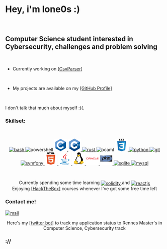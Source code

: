 # Hey, i'm lone0s :) 
<br />

## Computer Science student interested in Cybersecurity, challenges and problem solving
<br />

- Currently working on [[CsvParser]](https://github.com/lone0s/CsvParser)
<br />

- My projects are available on my [[GitHub Profile]](https://github.com/lone0s?tab=repositories)
<br />

I don't talk that much about myself :((. 
<br />

### Skillset:
<br />
<p align="center"> 
<a href="https://www.gnu.org/software/bash/" target="_blank" rel="noreferrer"> 
<img src="https://www.vectorlogo.zone/logos/gnu_bash/gnu_bash-icon.svg" alt="bash" width="40" height="40"/> 
</a> 
<img src="https://www.cloudsma.com/wp-content/uploads/2018/05/powershell-e1525794127153.png" alt="powershell" width="40" height="40"/> 
</a> 
<a href="https://www.cprogramming.com/" target="_blank" rel="noreferrer"> 
<img src="https://raw.githubusercontent.com/devicons/devicon/master/icons/c/c-original.svg" alt="c" width="40" height="40"/> 
</a> 
<a href="https://www.w3schools.com/cpp/" target="_blank" rel="noreferrer"> 
<img src="https://raw.githubusercontent.com/devicons/devicon/master/icons/cplusplus/cplusplus-original.svg" alt="cplusplus" width="40" height="40"/>
</a>
<a href="https://www.rust-lang.org/fr" target="_blank" rel="noreferrer"> 
<img src="https://upload.wikimedia.org/wikipedia/commons/2/20/Rustacean-orig-noshadow.svg" alt="rust" width="40" height="40"/> 
</a>  
<img src="https://cdn.jsdelivr.net/gh/devicons/devicon/icons/ocaml/ocaml-original-wordmark.svg" alt="ocaml" width="40" height="40"/> 
</a> 
<a href="https://www.w3schools.com/css/" target="_blank" rel="noreferrer"> 
<img src="https://raw.githubusercontent.com/devicons/devicon/master/icons/css3/css3-original-wordmark.svg" alt="css3" width="40" height="40"/> 
</a> 
<a href="https://www.python.org/" target="_blank" rel="noreferrer"> 
<img src="https://upload.wikimedia.org/wikipedia/commons/thumb/c/c3/Python-logo-notext.svg/2048px-Python-logo-notext.svg.png" alt="python" width="40" height="40"/> 
</a> 
<a href="https://git-scm.com/" target="_blank" rel="noreferrer"> 
<img src="https://www.vectorlogo.zone/logos/git-scm/git-scm-icon.svg" alt="git" width="40" height="40"/> 
</a> 
<a href="https://symfony.com/" target="_blank" rel="noreferrer"> 
<img src="https://cdn.worldvectorlogo.com/logos/symfony.svg" alt="symfony" width="40" height="40"/> 
</a> 
<a href="https://www.w3.org/html/" target="_blank" rel="noreferrer"> 
<img src="https://raw.githubusercontent.com/devicons/devicon/master/icons/html5/html5-original-wordmark.svg" alt="html5" width="40" height="40"/> 
</a> 
<a href="https://www.java.com" target="_blank" rel="noreferrer"> 
<img src="https://raw.githubusercontent.com/devicons/devicon/master/icons/java/java-original.svg" alt="java" width="40" height="40"/> 
</a> 
<a href="https://www.linux.org/" target="_blank" rel="noreferrer"> 
<img src="https://raw.githubusercontent.com/devicons/devicon/master/icons/linux/linux-original.svg" alt="linux" width="40" height="40"/> 
</a> 
<a href="https://www.oracle.com/" target="_blank" rel="noreferrer"> 
<img src="https://raw.githubusercontent.com/devicons/devicon/master/icons/oracle/oracle-original.svg" alt="oracle" width="40" height="40"/> 
</a> 
<a href="https://www.php.net" target="_blank" rel="noreferrer"> 
<img src="https://raw.githubusercontent.com/devicons/devicon/master/icons/php/php-original.svg" alt="php" width="40" height="40"/> 
</a> 
<a href="https://www.sqlite.org/" target="_blank" rel="noreferrer"> 
<img src="https://www.vectorlogo.zone/logos/sqlite/sqlite-icon.svg" alt="sqlite" width="40" height="40"/> 
</a> 
<a href="https://www.mysql.com/fr/" target="_blank" rel="noreferrer"> 
<img src="https://icons-for-free.com/iconfiles/png/512/development+logo+mysql+icon-1320184807686758112.png" alt="mysql" width="40" height="40"/> 
</a> 
</p>

<br />

<p align = "center">
Currently spending some time learning <a href = "https://docs.soliditylang.org/en/v0.8.15/" target = "blank" rel = "noreferrer"> <img src = "https://cryptoast.fr/wp-content/webp-express/webp-images/doc-root/wp-content/uploads/2019/04/solidity-300x300.png" alt= "solidity" width = "40" height = "40" align = "center"/> </a>and <a href = "https://fr.reactjs.org/" target = "blank" rel = "noreferrer"> <img src = "https://upload.wikimedia.org/wikipedia/commons/thumb/4/4a/Font_Awesome_5_brands_react.svg/1200px-Font_Awesome_5_brands_react.svg.png" alt= "reactjs" width = "40" height = "40" align = "center"/></a> <br />
  Enjoying <a href = "https://academy.hackthebox.com/">[HackTheBox]</a> courses whenever I've got some free time left
</p>

### Contact me!

<p align="left">
<a href="mailto: loneos1337@gmail.com" target="blank"><img align="center" src="https://upload.wikimedia.org/wikipedia/commons/thumb/4/4f/New-email-envelope-back-symbol-in-circular-outlined-button.svg/2048px-New-email-envelope-back-symbol-in-circular-outlined-button.svg.png" alt="mail" height="40" width="40" /></a>

</p>

<p align = "center">
  Here's my <a href = "https://twitter.com/StaticVoid_Bot">[twitter bot]</a> to track my application status to Rennes Master's in Computer Science, Cybersecurity track
</p>

### ://
